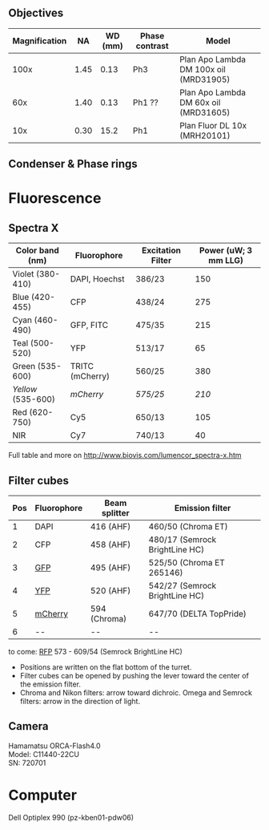 
## Objectives

Magnification | NA    | WD (mm) | Phase contrast | Model
--------------|-------|---------|----------------|------
100x          | 1.45  | 0.13    | Ph3            | Plan Apo Lambda DM 100x oil (MRD31905)
60x           | 1.40  | 0.13    | Ph1 ??         | Plan Apo Lambda DM 60x oil (MRD31605)
10x           | 0.30  | 15.2    | Ph1            | Plan Fluor DL 10x (MRH20101)


## Condenser & Phase rings


# Fluorescence

## Spectra X

Color band (nm)   | Fluorophore	    | Excitation Filter	| Power (uW; 3 mm LLG)
------------------|-----------------|-------------------|---------------------
Violet (380-410)	| DAPI, Hoechst	  | 386/23            | 150	
Blue (420-455)	  | CFP             |	438/24            | 275	
Cyan (460-490)	  | GFP, FITC	      | 475/35            | 215	
Teal (500-520)	  | YFP	            | 513/17            | 65	
Green (535-600)   | TRITC (mCherry) | 560/25	          | 380	
*Yellow* (535-600)| *mCherry*       | *575/25*	        | *210*	
Red (620-750)	    | Cy5	            | 650/13	          | 105	
NIR	            | Cy7	            | 740/13	          | 40

Full table and more on http://www.biovis.com/lumencor_spectra-x.htm

## Filter cubes

Pos | Fluorophore                      | Beam splitter | Emission filter
----|----------------------------------|---------------|----------------
1   | DAPI                             | 416 (AHF)     | 460/50 (Chroma ET)
2   | CFP                              | 458 (AHF)     | 480/17 (Semrock BrightLine HC)
3   | [GFP](http://tiny.cc/35qoyx)     | 495 (AHF)     | 525/50 (Chroma ET 265146)
4   | [YFP](http://tiny.cc/tbroyx)     | 520 (AHF)     | 542/27 (Semrock BrightLine HC)
5   | [mCherry](http://tiny.cc/kxqoyx) | 594 (Chroma)  | 647/70 (DELTA TopPride)
6   | --                               | --            | --

to come: [RFP](http://tiny.cc/t9ukzx) 573 - 609/54 (Semrock BrightLine HC)

- Positions are written on the flat bottom of the turret.
- Filter cubes can be opened by pushing the lever toward the center of the emission filter.
- Chroma and Nikon filters: arrow toward dichroic.
  Omega and Semrock filters: arrow in the direction of light.

## Camera
Hamamatsu ORCA-Flash4.0  
Model: C11440-22CU  
SN: 720701


# Computer
Dell Optiplex 990 (pz-kben01-pdw06)
